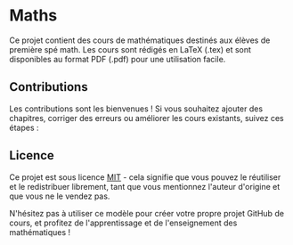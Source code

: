 # Maths

Ce projet contient des cours de mathématiques destinés aux élèves de première spé math. Les cours sont rédigés en LaTeX (.tex) et sont disponibles au format PDF (.pdf) pour une utilisation facile.

## Contributions

Les contributions sont les bienvenues ! Si vous souhaitez ajouter des chapitres, corriger des erreurs ou améliorer les cours existants, suivez ces étapes :

## Licence

Ce projet est sous licence [MIT](LICENSE) - cela signifie que vous pouvez le réutiliser et le redistribuer librement, tant que vous mentionnez l'auteur d'origine et que vous ne le vendez pas.

N'hésitez pas à utiliser ce modèle pour créer votre propre projet GitHub de cours, et profitez de l'apprentissage et de l'enseignement des mathématiques !
